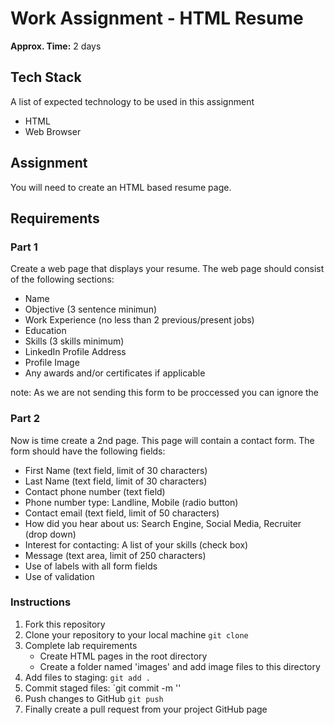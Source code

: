 # Work Assignment - HTML Resume

**Approx. Time:** 2 days

## Tech Stack
A list of expected technology to be used in this assignment

* HTML
* Web Browser

## Assignment
You will need to create an HTML based resume page. 

## Requirements

### Part 1

Create a web page that displays your resume. The web page should consist of the following sections:

* Name
* Objective (3 sentence minimun)
* Work Experience (no less than 2 previous/present jobs)
* Education
* Skills (3 skills minimum)
* LinkedIn Profile Address
* Profile Image
* Any awards and/or certificates if applicable

note: As we are not sending this form to be proccessed you can ignore the 

### Part 2

Now is time create a 2nd page. This page will contain a contact form. The form should have the following fields:

* First Name (text field, limit of 30 characters)
* Last Name (text field, limit of 30 characters)
* Contact phone number (text field)
* Phone number type: Landline, Mobile (radio button)
* Contact email (text field, limit of 50 characters)
* How did you hear about us: Search Engine, Social Media, Recruiter (drop down)
* Interest for contacting: A list of your skills (check box)
* Message (text area, limit of 250 characters)
* Use of labels with all form fields
* Use of validation

### Instructions

1. Fork this repository
2. Clone your repository to your local machine `git clone`
3. Complete lab requirements
	* Create HTML pages in the root directory
	* Create a folder named 'images' and add image files to this directory
4. Add files to staging: `git add .`
5. Commit staged files: `git commit -m '<some-information-message-here>'
6. Push changes to GitHub `git push`
7. Finally create a pull request from your project GitHub page